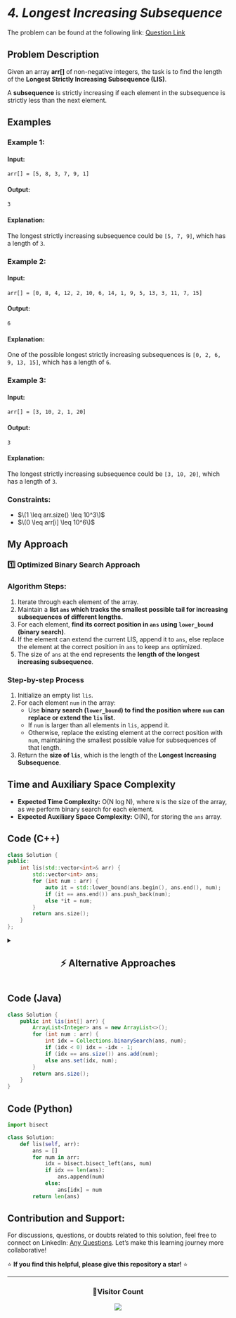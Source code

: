 # *4. Longest Increasing Subsequence*  

The problem can be found at the following link: [Question Link](https://www.geeksforgeeks.org/problems/longest-increasing-subsequence-1587115620/1)  


## **Problem Description**  

Given an array **arr[]** of non-negative integers, the task is to find the length of the **Longest Strictly Increasing Subsequence (LIS)**.

A **subsequence** is strictly increasing if each element in the subsequence is strictly less than the next element.


## **Examples**

### **Example 1:**  
#### **Input:**  
`arr[] = [5, 8, 3, 7, 9, 1]`

#### **Output:**  
`3`

#### **Explanation:**  
The longest strictly increasing subsequence could be `[5, 7, 9]`, which has a length of `3`.


### **Example 2:**  
#### **Input:**  
`arr[] = [0, 8, 4, 12, 2, 10, 6, 14, 1, 9, 5, 13, 3, 11, 7, 15]`

#### **Output:**  
`6`

#### **Explanation:**  
One of the possible longest strictly increasing subsequences is `[0, 2, 6, 9, 13, 15]`, which has a length of `6`.


### **Example 3:**  
#### **Input:**  
`arr[] = [3, 10, 2, 1, 20]`

#### **Output:**  
`3`

#### **Explanation:**  
The longest strictly increasing subsequence could be `[3, 10, 20]`, which has a length of `3`.


### **Constraints:**  
- $\(1 \leq arr.size() \leq 10^3\)$  
- $\(0 \leq arr[i] \leq 10^6\)$  



## **My Approach**  

### **1️⃣ Optimized Binary Search Approach**

### **Algorithm Steps:**  
1. Iterate through each element of the array.
2. Maintain a **list `ans` which tracks the smallest possible tail for increasing subsequences of different lengths.**
3. For each element, **find its correct position in `ans` using `lower_bound` (binary search)**.
4. If the element can extend the current LIS, append it to `ans`, else replace the element at the correct position in `ans` to keep `ans` optimized.
5. The size of `ans` at the end represents the **length of the longest increasing subsequence**.

### **Step-by-step Process**  
1. Initialize an empty list `lis`.
2. For each element `num` in the array:
    - Use **binary search (`lower_bound`) to find the position where `num` can replace or extend the `lis` list.**
    - If `num` is larger than all elements in `lis`, append it.
    - Otherwise, replace the existing element at the correct position with `num`, maintaining the smallest possible value for subsequences of that length.
3. Return the **size of `lis`**, which is the length of the **Longest Increasing Subsequence**.


## **Time and Auxiliary Space Complexity**  

- **Expected Time Complexity:** O(N log N), where `N` is the size of the array, as we perform binary search for each element.  
- **Expected Auxiliary Space Complexity:** O(N), for storing the `ans` array.


## **Code (C++)**  

```cpp
class Solution {
public:
    int lis(std::vector<int>& arr) {
        std::vector<int> ans;
        for (int num : arr) {
            auto it = std::lower_bound(ans.begin(), ans.end(), num);
            if (it == ans.end()) ans.push_back(num);
            else *it = num;
        }
        return ans.size();
    }
};
```


<details>
<summary><h2 align="center">⚡ Alternative Approaches</h2></summary>


## **2️⃣ Dynamic Programming Approach (O(N²) Time, O(N) Space)**

### **Algorithm Steps:**  
1. Use an array `dp` where `dp[i]` stores the **length of the LIS ending at index `i`**.
2. For each element at index `i`, check all previous elements `j`.
3. If `arr[j] < arr[i]`, update `dp[i] = max(dp[i], dp[j] + 1)`.
4. Return the maximum value in `dp`.

```cpp
class Solution {
public:
    int lis(vector<int>& arr) {
        int n = arr.size();
        vector<int> dp(n, 1);
        int maxLen = 1;
        for (int i = 1; i < n; i++) {
            for (int j = 0; j < i; j++) {
                if (arr[i] > arr[j]) dp[i] = max(dp[i], dp[j] + 1);
            }
            maxLen = max(maxLen, dp[i]);
        }
        return maxLen;
    }
};
```


## **3️⃣ Segment Tree with Coordinate Compression Approach (O(N log N) Time, O(N) Space)**

### **Algorithm Steps:**  
1. **Coordinate compress the array values** to reduce range size.
2. Use a **segment tree** to store the longest subsequence length ending at each value.
3. For each element, query the segment tree for the **best LIS ending at a smaller value**.
4. Update the segment tree to reflect the LIS ending at the current element.

```cpp
class Solution {
public:
    int lis(vector<int>& arr) {
        int n = arr.size();
        unordered_map<int, int> comp;
        vector<int> sortedArr(arr.begin(), arr.end());
        sort(sortedArr.begin(), sortedArr.end());
        for (int i = 0; i < n; i++) comp[sortedArr[i]] = i + 1;

        vector<int> segTree(n + 1, 0);

        auto query = [&](int idx) {
            int best = 0;
            while (idx > 0) {
                best = max(best, segTree[idx]);
                idx -= idx & -idx;
            }
            return best;
        };

        auto update = [&](int idx, int val) {
            while (idx <= n) {
                segTree[idx] = max(segTree[idx], val);
                idx += idx & -idx;
            }
        };

        int res = 0;
        for (int num : arr) {
            int index = comp[num];
            int best = query(index - 1) + 1;
            update(index, best);
            res = max(res, best);
        }
        return res;
    }
};
```


## **📊 Comparison of Approaches**

| **Approach**                       | ⏱️ **Time Complexity** | 🗂️ **Space Complexity** | ✅ **Pros**                            | ⚠️ **Cons**                            |
|------------------------------------|----------------------|-------------------|--------------------------------|---------------------------------|
| **Binary Search + DP Array**       | 🟢 O(N log N)       | 🟡 O(N)         | Fast and optimal for large N | No LIS sequence reconstruction |
| **Dynamic Programming (DP)**       | 🟡 O(N²)            | 🟡 O(N)         | Simple to understand         | Slow for large arrays         |
| **Segment Tree**                   | 🟢 O(N log N)       | 🟡 O(N)         | Handles dynamic LIS queries | Complex implementation         |


## 💡 **Best Choice?**  
- ✅ **For large arrays:** Use **Binary Search (O(N log N))** for optimal performance.  
- ✅ **For simplicity:** Use **Dynamic Programming (O(N²))** for small arrays (`N ≤ 1000`).  
- ✅ **For dynamic updates:** Use **Segment Tree (O(N log N))**, especially if array values need frequent updates.

</details>


## **Code (Java)**  

```java
class Solution {
    public int lis(int[] arr) {
        ArrayList<Integer> ans = new ArrayList<>();
        for (int num : arr) {
            int idx = Collections.binarySearch(ans, num);
            if (idx < 0) idx = -idx - 1;
            if (idx == ans.size()) ans.add(num);
            else ans.set(idx, num);
        }
        return ans.size();
    }
}
```

## **Code (Python)**
```python
import bisect

class Solution:
    def lis(self, arr):
        ans = []
        for num in arr:
            idx = bisect.bisect_left(ans, num)
            if idx == len(ans):
                ans.append(num)
            else:
                ans[idx] = num
        return len(ans)
```

## **Contribution and Support:**

For discussions, questions, or doubts related to this solution, feel free to connect on LinkedIn: [Any Questions](https://www.linkedin.com/in/het-patel-8b110525a/). Let’s make this learning journey more collaborative!  

⭐ **If you find this helpful, please give this repository a star!** ⭐  

--- 

<div align="center">
  <h3><b>📍Visitor Count</b></h3>
</div>

<p align="center">
  <img src="https://profile-counter.glitch.me/Hunterdii/count.svg" />
</p>
